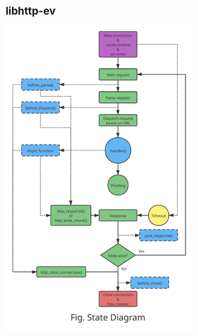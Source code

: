 # libhttp-ev

![libhttp-ev State Diagram](https://raw.githubusercontent.com/MrThanlon/libhttp-ev/master/libhttp-ev%20State%20Diagram.svg)

